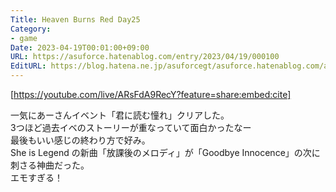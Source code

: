 ```yaml
---
Title: Heaven Burns Red Day25
Category:
- game
Date: 2023-04-19T00:01:00+09:00
URL: https://asuforce.hatenablog.com/entry/2023/04/19/000100
EditURL: https://blog.hatena.ne.jp/asuforcegt/asuforce.hatenablog.com/atom/entry/4207112889982533050
---
```


[https://youtube.com/live/ARsFdA9RecY?feature=share:embed:cite]

一気にあーさんイベント「君に読む憧れ」クリアした。  
3つほど過去イベのストーリーが重なっていて面白かったなー  
最後もいい感じの終わり方で好み。  
She is Legend の新曲「放課後のメロディ」が「Goodbye Innocence」の次に刺さる神曲だった。  
エモすぎる！
